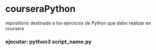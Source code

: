 # courseraPython
repositiorio destinado a los ejercicios de Python que debo realizar en coursera 

### ejecutar: python3 script_name.py